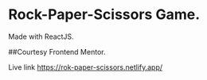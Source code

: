 # Rock-Paper-Scissors Game.

Made with ReactJS.

##Courtesy Frontend Mentor.

Live link https://rok-paper-scissors.netlify.app/
